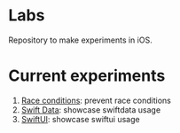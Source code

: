 # Labs

Repository to make experiments in iOS.

# Current experiments

1. [Race conditions](race-conditions): prevent race conditions
1. [Swift Data](swiftdata): showcase swiftdata usage
1. [SwiftUI](swiftui): showcase swiftui usage